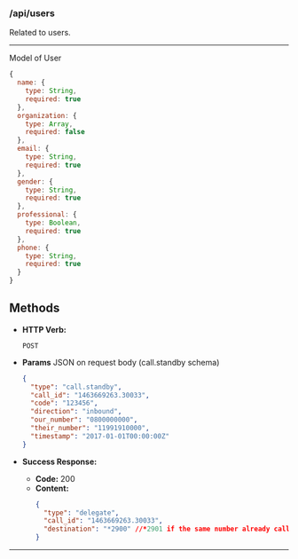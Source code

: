 ### /api/users 

Related to users.

---
Model of User
```js
{
  name: {
    type: String,
    required: true
  },
  organization: {
    type: Array,
    required: false
  },
  email: {
    type: String,
    required: true
  },
  gender: {
    type: String,
    required: true
  },
  professional: {
    type: Boolean,
    required: true
  },
  phone: {
    type: String,
    required: true
  }
}
```
Methods
---
  * **HTTP Verb:**

    `POST`
  
  * **Params** 
    JSON on request body (call.standby schema)
    ```json
    {
      "type": "call.standby",
      "call_id": "1463669263.30033",
      "code": "123456",
      "direction": "inbound",
      "our_number": "0800000000",
      "their_number": "11991910000",
      "timestamp": "2017-01-01T00:00:00Z"
    }
    ```
  * **Success Response:**

    * **Code:** 200 <br />
    * **Content:** 
        ```json
        {
          "type": "delegate",
          "call_id": "1463669263.30033",
          "destination": "*2900" //*2901 if the same number already called
        }
        ```
----